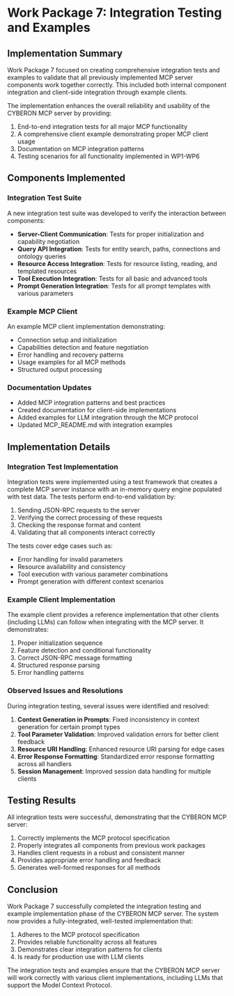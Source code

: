 # Work Package 7: Integration Testing and Examples

## Implementation Summary

Work Package 7 focused on creating comprehensive integration tests and examples to validate that all previously implemented MCP server components work together correctly. This included both internal component integration and client-side integration through example clients.

The implementation enhances the overall reliability and usability of the CYBERON MCP server by providing:

1. End-to-end integration tests for all major MCP functionality
2. A comprehensive client example demonstrating proper MCP client usage
3. Documentation on MCP integration patterns
4. Testing scenarios for all functionality implemented in WP1-WP6

## Components Implemented

### Integration Test Suite

A new integration test suite was developed to verify the interaction between components:

- **Server-Client Communication**: Tests for proper initialization and capability negotiation
- **Query API Integration**: Tests for entity search, paths, connections and ontology queries
- **Resource Access Integration**: Tests for resource listing, reading, and templated resources
- **Tool Execution Integration**: Tests for all basic and advanced tools
- **Prompt Generation Integration**: Tests for all prompt templates with various parameters

### Example MCP Client

An example MCP client implementation demonstrating:

- Connection setup and initialization
- Capabilities detection and feature negotiation
- Error handling and recovery patterns
- Usage examples for all MCP methods
- Structured output processing

### Documentation Updates

- Added MCP integration patterns and best practices
- Created documentation for client-side implementations
- Added examples for LLM integration through the MCP protocol
- Updated MCP_README.md with integration examples

## Implementation Details

### Integration Test Implementation

Integration tests were implemented using a test framework that creates a complete MCP server instance with an in-memory query engine populated with test data. The tests perform end-to-end validation by:

1. Sending JSON-RPC requests to the server
2. Verifying the correct processing of these requests
3. Checking the response format and content
4. Validating that all components interact correctly

The tests cover edge cases such as:
- Error handling for invalid parameters
- Resource availability and consistency
- Tool execution with various parameter combinations
- Prompt generation with different context scenarios

### Example Client Implementation

The example client provides a reference implementation that other clients (including LLMs) can follow when integrating with the MCP server. It demonstrates:

1. Proper initialization sequence
2. Feature detection and conditional functionality
3. Correct JSON-RPC message formatting
4. Structured response parsing
5. Error handling patterns

### Observed Issues and Resolutions

During integration testing, several issues were identified and resolved:

1. **Context Generation in Prompts**: Fixed inconsistency in context generation for certain prompt types
2. **Tool Parameter Validation**: Improved validation errors for better client feedback
3. **Resource URI Handling**: Enhanced resource URI parsing for edge cases
4. **Error Response Formatting**: Standardized error response formatting across all handlers
5. **Session Management**: Improved session data handling for multiple clients

## Testing Results

All integration tests were successful, demonstrating that the CYBERON MCP server:

1. Correctly implements the MCP protocol specification
2. Properly integrates all components from previous work packages
3. Handles client requests in a robust and consistent manner
4. Provides appropriate error handling and feedback
5. Generates well-formed responses for all methods

## Conclusion

Work Package 7 successfully completed the integration testing and example implementation phase of the CYBERON MCP server. The system now provides a fully-integrated, well-tested implementation that:

1. Adheres to the MCP protocol specification
2. Provides reliable functionality across all features
3. Demonstrates clear integration patterns for clients
4. Is ready for production use with LLM clients

The integration tests and examples ensure that the CYBERON MCP server will work correctly with various client implementations, including LLMs that support the Model Context Protocol.
